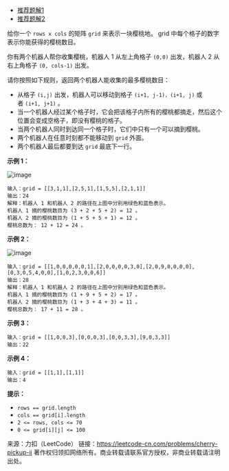 * [推荐题解1](https://leetcode-cn.com/problems/cherry-pickup-ii/solution/cherry-pickup-ii-by-ikaruga/)
* [推荐题解2](https://leetcode-cn.com/problems/cherry-pickup-ii/solution/dong-tai-gui-hua-you-hua-by-over-lord/)

给你一个 ```rows x cols``` 的矩阵 ```grid``` 来表示一块樱桃地。 grid 中每个格子的数字表示你能获得的樱桃数目。

你有两个机器人帮你收集樱桃，机器人 1 从左上角格子 ```(0,0)``` 出发，机器人 2 从右上角格子 ```(0, cols-1)``` 出发。

请你按照如下规则，返回两个机器人能收集的最多樱桃数目：

* 从格子 ```(i,j)``` 出发，机器人可以移动到格子 ```(i+1, j-1)，(i+1, j)``` 或者 ```(i+1, j+1)``` 。
* 当一个机器人经过某个格子时，它会把该格子内所有的樱桃都摘走，然后这个位置会变成空格子，即没有樱桃的格子。
* 当两个机器人同时到达同一个格子时，它们中只有一个可以摘到樱桃。
* 两个机器人在任意时刻都不能移动到 ```grid``` 外面。
* 两个机器人最后都要到达 ```grid``` 最底下一行。
 

**示例 1：**

![image](https://github.com/Zhenghao-Liu/LeetCode_problem-and-solution/blob/master/1463.摘樱桃II/sample_1_1802.png)
```
输入：grid = [[3,1,1],[2,5,1],[1,5,5],[2,1,1]]
输出：24
解释：机器人 1 和机器人 2 的路径在上图中分别用绿色和蓝色表示。
机器人 1 摘的樱桃数目为 (3 + 2 + 5 + 2) = 12 。
机器人 2 摘的樱桃数目为 (1 + 5 + 5 + 1) = 12 。
樱桃总数为： 12 + 12 = 24 。
```
**示例 2：**

![image](https://github.com/Zhenghao-Liu/LeetCode_problem-and-solution/blob/master/1463.摘樱桃II/sample_2_1802.png)
```
输入：grid = [[1,0,0,0,0,0,1],[2,0,0,0,0,3,0],[2,0,9,0,0,0,0],[0,3,0,5,4,0,0],[1,0,2,3,0,0,6]]
输出：28
解释：机器人 1 和机器人 2 的路径在上图中分别用绿色和蓝色表示。
机器人 1 摘的樱桃数目为 (1 + 9 + 5 + 2) = 17 。
机器人 2 摘的樱桃数目为 (1 + 3 + 4 + 3) = 11 。
樱桃总数为： 17 + 11 = 28 。
```
**示例 3：**
```
输入：grid = [[1,0,0,3],[0,0,0,3],[0,0,3,3],[9,0,3,3]]
输出：22
```
**示例 4：**
```
输入：grid = [[1,1],[1,1]]
输出：4
```

**提示：**

* ```rows == grid.length```
* ```cols == grid[i].length```
* ```2 <= rows, cols <= 70```
* ```0 <= grid[i][j] <= 100```

来源：力扣（LeetCode）
链接：https://leetcode-cn.com/problems/cherry-pickup-ii
著作权归领扣网络所有。商业转载请联系官方授权，非商业转载请注明出处。
